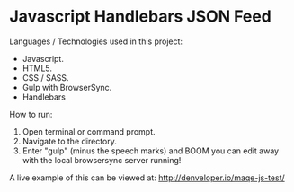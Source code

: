 # Javascript Handlebars JSON Feed

Languages / Technologies used in this project:

*   Javascript.
*   HTML5.
*   CSS / SASS.
*   Gulp with BrowserSync.
*   Handlebars

How to run:

1.  Open terminal or command prompt.
2.  Navigate to the directory.
3.  Enter "gulp" (minus the speech marks) and BOOM you can edit away with the local browsersync server running!

A live example of this can be viewed at: http://denveloper.io/maqe-js-test/

